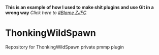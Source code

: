 **This is an example of how I used to make shit plugins and use Git in a wrong way**
*Click here to [#Blame ZJFC](https://github.com/Endermanbugzjfc/BadPluginExample/discussions/categories/blame-zjfc-area)*

# ThonkingWildSpawn
 Repository for ThonkingWildSpawn private pmmp plugin
